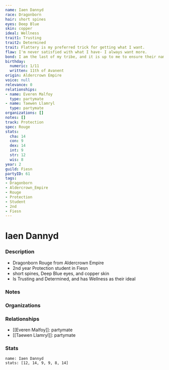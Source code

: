 ```yaml
---
name: Iaen Dannyd
race: Dragonborn
hair: short spines
eyes: Deep Blue
skin: copper
ideal: Wellness
trait1: Trusting
trait2: Determined
trait: Flattery is my preferred trick for getting what I want.
flaw: I'm never satisfied with what I have- I always want more.
bond: I am the last of my tribe, and it is up to me to ensure their names enter legend.
birthday:
  numeric: 1/11
  written: 11th of Avanent
origin: Aldercrown Empire
voice: null
relevance: 0
relationships:
- name: Everen Malfoy
  type: partymate
- name: Taewen Llamryl
  type: partymate
organizations: []
notes: []
track: Protection
spec: Rouge
stats:
  cha: 14
  con: 9
  dex: 14
  int: 9
  str: 12
  wis: 8
year: 2
guild: Fiesn
partyID: 61
tags:
- Dragonborn
- Aldercrown_Empire
- Rouge
- Protection
- Student
- 2nd
- Fiesn
---
```

# Iaen Dannyd
### Description
- Dragonborn Rouge from Aldercrown Empire
- 2nd year Protection student in Fiesn
- short spines, Deep Blue eyes, and copper skin
- Is Trusting and Determined, and has Wellness as their ideal

### Notes

### Organizations

### Relationships
- [[Everen Malfoy]]: partymate
- [[Taewen Llamryl]]: partymate

### Stats
```statblock
name: Iaen Dannyd
stats: [12, 14, 9, 9, 8, 14]
```